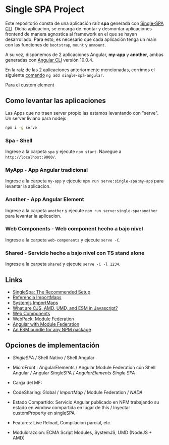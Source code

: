 # Single SPA Project

Este repositorio consta de una aplicación raíz **spa** generada con [Single-SPA CLI](https://single-spa.js.org/docs/create-single-spa).
Dicha aplicacion, se encarga de montar y desmontar aplicaciones frontend de manera agnostica al framework en el que se hayan desarrollado.
Para esto, es necesario que cada aplicación tenga un main con las funciones de `bootstrap`, `mount` y `unmount`.

A su vez, disponemos de 2 aplicaciones Angular, **my-app** y **another**, ambas generadas con [Angular CLI](https://github.com/angular/angular-cli) versión 10.0.4.

En la raíz de las 2 aplicaciones anteriormente mencionadas, corrimos el siguiente [comando](https://single-spa.js.org/docs/ecosystem-angular) `ng add single-spa-angular`.

Para el custom element

## Como levantar las aplicaciones

Las Apps que no traen server propio las estamos levantando con "serve". Un server liviano para nodejs

```bash
npm i -g serve
``` 

### Spa - Shell

Ingrese a la carpeta `spa` y ejecute `npm start`. Navegue a `http://localhost:9000/`.

### MyApp - App Angular tradicional

Ingrese a la carpeta `my-app` y ejecute `npm run serve:single-spa:my-app` para levantar la aplicacion.

### Another - App Angular Element

Ingrese a la carpeta `another` y ejecute `npm run serve:single-spa:another` para levantar la aplicacion.

### Web Components - Web component hecho a bajo nivel 

Ingrese a la carpeta `web-components` y ejecute `serve -C`.

### Shared - Servicio hecho a bajo nivel con TS stand alone

Ingrese a la carpeta `shared` y ejecute `serve -C -l 1234`.


## Links
* [SingleSpa: The Recommended Setup](https://single-spa.js.org/docs/recommended-setup/)
* [Referencia ImportMaps](https://github.com/WICG/import-maps)
* [Systemjs ImportMaps](https://github.com/systemjs/systemjs/blob/master/docs/import-maps.md)
* [What are CJS, AMD, UMD, and ESM in Javascript?](https://dev.to/iggredible/what-the-heck-are-cjs-amd-umd-and-esm-ikm)
* [Web Components](https://developer.mozilla.org/es/docs/Web/Web_Components)
* [WebPack: Module Federation](https://webpack.js.org/concepts/module-federation/)
* [Angular with Module Federation](https://www.angulararchitects.io/aktuelles/the-microfrontend-revolution-part-2-module-federation-with-angular/)
* [An ESM bundle for any NPM package](https://medium.com/@joeldenning/an-esm-bundle-for-any-npm-package-5f850db0e04d)


## Opciones de implementación


* _SingleSPA_ / Shell Nativo  / Shell Angular

* MicroFront : AngularElements  / Angular Module Federation con Shell Angular / Angular SingleSPA / _AngularElements Single SPA_

* Carga del MF: 

* CodeSharing: Global / _ImportMap_ / Module Federation / *NADA*

* Estado Compartido: Servicio Angular publicado en NPM trabajando su estado en window compartida en lugar de this / Inyectar customProperty en singleSPA

* Features: Live Reload, Compilacion parcial, etc.

* Modulorazcion: ECMA Script Modules, SystemJS, UMD (NodeJS + AMD)  